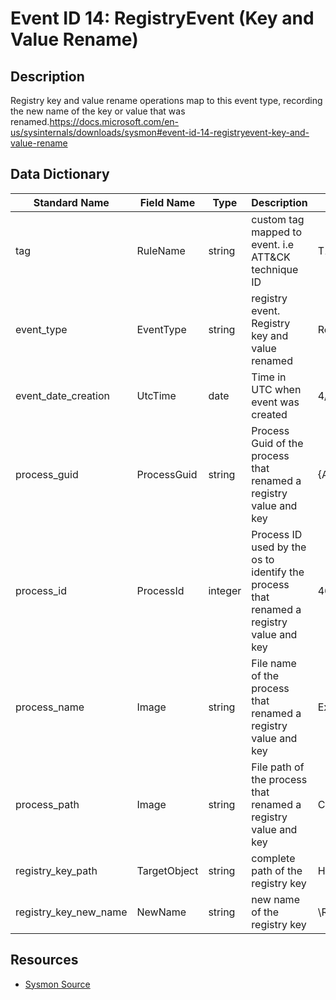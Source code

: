 # Event ID 14: RegistryEvent (Key and Value Rename)

## Description
Registry key and value rename operations map to this event type, recording the new name of the key or value that was renamed.https://docs.microsoft.com/en-us/sysinternals/downloads/sysmon#event-id-14-registryevent-key-and-value-rename

## Data Dictionary
|Standard Name|Field Name|Type|Description|Sample Value|
|---|---|---|---|---|
|tag|RuleName|string|custom tag mapped to event. i.e ATT&CK technique ID|T1114|
|event_type|EventType|string|registry event. Registry key and value renamed|RenameKey|
|event_date_creation|UtcTime|date|Time in UTC when event was created|4/11/18 6:04|
|process_guid|ProcessGuid|string|Process Guid of the process that renamed a registry value and key|{A98268C1-95F9-5ACD-0000-001025861000}|
|process_id|ProcessId|integer|Process ID used by the os to identify the process that renamed a registry value and key|4624|
|process_name|Image|string|File name of the process that renamed a registry value and key|Explorer.EXE|
|process_path|Image|string|File path of the process that renamed a registry value and key|C:\WINDOWS\Explorer.EXE|
|registry_key_path|TargetObject|string|complete path of the registry key|HKLM\SOFTWARE\Microsoft\Windows\CurrentVersion\Run\New Key #1|
|registry_key_new_name|NewName|string|new name of the registry key|\REGISTRY\MACHINE\SOFTWARE\Microsoft\Windows\CurrentVersion\Run\hello|

## Resources
* [Sysmon Source](https://docs.microsoft.com/en-us/sysinternals/downloads/sysmon#event-id-14-registryevent-key-and-value-rename)

